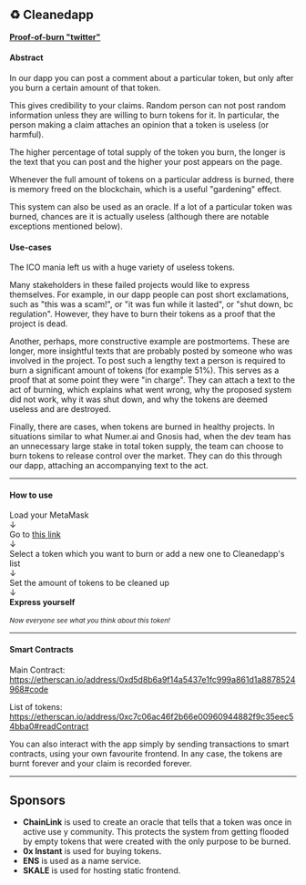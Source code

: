 ## ♻ Cleanedapp

**[Proof-of-burn "twitter"](https://swarm-gateways.net/bzz:/6c41b0e4e24593f5155277e2a1ec45545db24d424974eb71173421523db0e2a6/)**


#### Abstract

In our dapp you can post a comment about a particular token, but only after you burn a certain amount of that token. 

This gives credibility to your claims. Random person can not post random information unless they are willing to burn tokens for it. In particular, the person making a claim attaches an opinion that a token is useless (or harmful).

The higher percentage of total supply of the token you burn, the longer is the text that you can post and the higher your post appears on the page.

Whenever the full amount of tokens on a particular address is burned, there is memory freed on the blockchain, which is a useful "gardening" effect.

This system can also be used as an oracle. If a lot of a particular token was burned, chances are it is actually useless (although there are notable exceptions mentioned below).


#### Use-cases

The ICO mania left us with a huge variety of useless tokens. 

Many stakeholders in these failed projects would like to express themselves. For example, in our dapp people can post short exclamations, such as "this was a scam!", or "it was fun while it lasted", or "shut down, bc regulation". However, they have to burn their tokens as a proof that the project is dead.

Another, perhaps, more constructive example are postmortems. These are longer, more insightful texts that are probably posted by someone who was involved in the project. To post such a lengthy text a person is required to burn a significant amount of tokens (for example 51%). This serves as a proof that at some point they were "in charge". They can attach a text to the act of burning, which explains what went wrong, why the proposed system did not work, why it was shut down, and why the tokens are deemed useless and are destroyed.

Finally, there are cases, when tokens are burned in healthy projects. In situations similar to what Numer.ai and Gnosis had, when the dev team has an unnecessary large stake in total token supply, the team can choose to burn tokens to release control over the market. They can do this through our dapp, attaching an accompanying text to the act.

---

#### How to use

Load your MetaMask <br/>↓<br/>Go to [this link](https://swarm-gateways.net/bzz:/56711d06a256afcb7c22d7dc9dbd69d80c0f57bb11d4b3556d9d21dcdf53db76/) <br/>↓<br/>Select a token which you want to burn or add a new one to Cleanedapp's list<br/>↓<br/>Set the amount of tokens to be cleaned up<br/>↓<br/><b>Express yourself </b><br/><br/><small><i>Now everyone see what you think about this token!</i></small>


---
#### Smart Contracts

Main Contract: https://etherscan.io/address/0xd5d8b6a9f14a5437e1fc999a861d1a8878524968#code 

List of tokens:
https://etherscan.io/address/0xc7c06ac46f2b66e00960944882f9c35eec54bba0#readContract

You can also interact with the app simply by sending transactions to smart contracts, using your own favourite frontend. In any case, the tokens are burnt forever and your claim is recorded forever.

---

<!-- #### Eco-friendly -->

<!-- (pic with space cleared) TODO! -->

## Sponsors
* **ChainLink** is used to create an oracle that tells that a token was once in active use y community. This protects the system from getting flooded by empty tokens that were created with the only purpose to be burned. <br/>
* **0x Instant** is used for buying tokens. <br/>
* **ENS** is used as a name service. <br/>
* **SKALE** is used for hosting static frontend. <br/>

